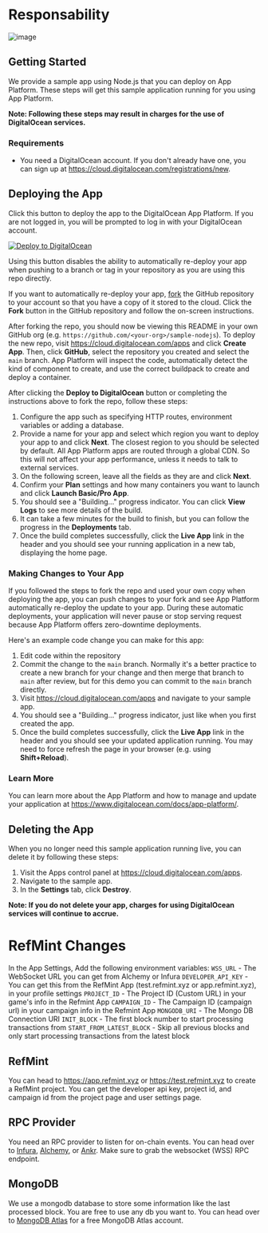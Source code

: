 # Responsability
![image](https://github.com/Randoshi-Roll/ReferralListenerServer/assets/33315640/11878ca2-443f-4a62-91a0-61d7331be0c8)


## Getting Started

We provide a sample app using Node.js that you can deploy on App Platform. These steps will get this sample application running for you using App Platform.

**Note: Following these steps may result in charges for the use of DigitalOcean services.**

### Requirements

* You need a DigitalOcean account. If you don't already have one, you can sign up at https://cloud.digitalocean.com/registrations/new.

## Deploying the App

Click this button to deploy the app to the DigitalOcean App Platform. If you are not logged in, you will be prompted to log in with your DigitalOcean account.

[![Deploy to DigitalOcean](https://www.deploytodo.com/do-btn-blue.svg)](https://cloud.digitalocean.com/apps/new?repo=https://github.com/digitalocean/sample-nodejs/tree/main)

Using this button disables the ability to automatically re-deploy your app when pushing to a branch or tag in your repository as you are using this repo directly.

If you want to automatically re-deploy your app, [fork](https://docs.github.com/en/github/getting-started-with-github/fork-a-repo) the GitHub repository to your account so that you have a copy of it stored to the cloud. Click the **Fork** button in the GitHub repository and follow the on-screen instructions.

After forking the repo, you should now be viewing this README in your own GitHub org (e.g. `https://github.com/<your-org>/sample-nodejs`). To deploy the new repo, visit https://cloud.digitalocean.com/apps and click **Create App**. Then, click **GitHub**, select the repository you created and select the `main` branch. App Platform will inspect the code, automatically detect the kind of component to create, and use the correct buildpack to create and deploy a container.

After clicking the **Deploy to DigitalOcean** button or completing the instructions above to fork the repo, follow these steps:

1. Configure the app such as specifying HTTP routes, environment variables or adding a database.
1. Provide a name for your app and select which region you want to deploy your app to and click **Next**. The closest region to you should be selected by default. All App Platform apps are routed through a global CDN. So this will not affect your app performance, unless it needs to talk to external services.
1. On the following screen, leave all the fields as they are and click **Next**.
1. Confirm your **Plan** settings and how many containers you want to launch and click **Launch Basic/Pro App**.
1. You should see a "Building..." progress indicator. You can click **View Logs** to see more details of the build.
1. It can take a few minutes for the build to finish, but you can follow the progress in the **Deployments** tab.
1. Once the build completes successfully, click the **Live App** link in the header and you should see your running application in a new tab, displaying the home page.

### Making Changes to Your App

If you followed the steps to fork the repo and used your own copy when deploying the app, you can push changes to your fork and see App Platform automatically re-deploy the update to your app. During these automatic deployments, your application will never pause or stop serving request because App Platform offers zero-downtime deployments.

Here's an example code change you can make for this app:

1. Edit code within the repository
1. Commit the change to the `main` branch. Normally it's a better practice to create a new branch for your change and then merge that branch to `main` after review, but for this demo you can commit to the `main` branch directly.
1. Visit https://cloud.digitalocean.com/apps and navigate to your sample app.
1. You should see a "Building..." progress indicator, just like when you first created the app.
1. Once the build completes successfully, click the **Live App** link in the header and you should see your updated application running. You may need to force refresh the page in your browser (e.g. using **Shift+Reload**).

### Learn More

You can learn more about the App Platform and how to manage and update your application at https://www.digitalocean.com/docs/app-platform/.

## Deleting the App

When you no longer need this sample application running live, you can delete it by following these steps:
1. Visit the Apps control panel at https://cloud.digitalocean.com/apps.
2. Navigate to the sample app.
3. In the **Settings** tab, click **Destroy**.

**Note: If you do not delete your app, charges for using DigitalOcean services will continue to accrue.**

# RefMint Changes
In the App Settings, Add the following environment variables:
`WSS_URL` - The WebSocket URL you can get from Alchemy or Infura
`DEVELOPER_API_KEY` - You can get this from the RefMint App (test.refmint.xyz or app.refmint.xyz), in your profile settings
`PROJECT_ID` - The Project ID (Custom URL) in your game's info in the Refmint App
`CAMPAIGN_ID` - The Campaign ID (campaign url) in your campaign info in the Refmint App
`MONGODB_URI` - The Mongo DB Connection URI 
`INIT_BLOCK` - The first block number to start processing transactions from
`START_FROM_LATEST_BLOCK` - Skip all previous blocks and only start processing transactions from the latest block

## RefMint
You can head to https://app.refmint.xyz or https://test.refmint.xyz to create a RefMint project. You can get the developer api key, project id, and campaign id from the project page and user settings page. 

## RPC Provider
You need an RPC provider to listen for on-chain events. You can head over to [Infura](https://www.infura.io/), [Alchemy](https://www.alchemy.com/), or [Ankr](https://www.ankr.com/rpc/). Make sure to grab the websocket (WSS) RPC endpoint.

## MongoDB
We use a mongodb database to store some information like the last processed block. You are free to use any db you want to.
You can head over to [MongoDB Atlas](https://www.mongodb.com/cloud/atlas/register) for a free MongoDB Atlas account.
